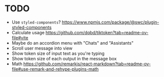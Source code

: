 # TODO

- Use `styled-components`? https://www.npmjs.com/package/@swc/plugin-styled-components
- Calculate usage https://github.com/dqbd/tiktoken?tab=readme-ov-file#vite
- Maybe do an accordion menu with "Chats" and "Assistants"
- Scroll user message into view
- Show token size of input text as you're typing
- Show token size of each output in the message box
- Math https://github.com/remarkjs/react-markdown?tab=readme-ov-file#use-remark-and-rehype-plugins-math
